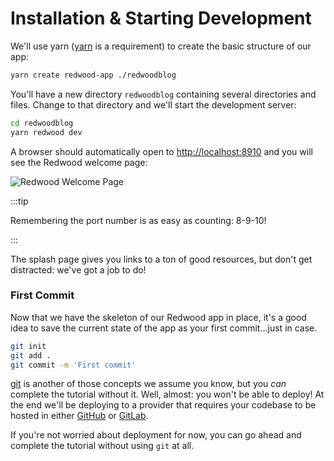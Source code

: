 # Installation & Starting Development

We'll use yarn ([yarn](https://yarnpkg.com/en/docs/install) is a requirement) to create the basic structure of our app:

```bash
yarn create redwood-app ./redwoodblog
```

You'll have a new directory `redwoodblog` containing several directories and files. Change to that directory and we'll start the development server:

```bash
cd redwoodblog
yarn redwood dev
```

A browser should automatically open to [http://localhost:8910](http://localhost:8910) and you will see the Redwood welcome page:

![Redwood Welcome Page](https://user-images.githubusercontent.com/300/145314717-431cdb7a-1c45-4aca-9bbc-74df4f05cc3b.png)

:::tip

Remembering the port number is as easy as counting: 8-9-10!

:::

The splash page gives you links to a ton of good resources, but don't get distracted: we've got a job to do!

### First Commit

Now that we have the skeleton of our Redwood app in place, it's a good idea to save the current state of the app as your first commit...just in case.

```bash
git init
git add .
git commit -m 'First commit'
```

[git](https://git-scm.com/) is another of those concepts we assume you know, but you *can* complete the tutorial without it. Well, almost: you won't be able to deploy! At the end we'll be deploying to a provider that requires your codebase to be hosted in either [GitHub](https://github.com) or [GitLab](https://gitlab.com).

If you're not worried about deployment for now, you can go ahead and complete the tutorial without using `git` at all.
